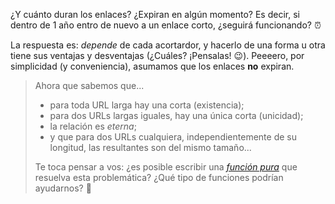 ¿Y cuánto duran los enlaces? ¿Expiran en algún momento? Es decir, si dentro de 1 año entro de nuevo a un enlace corto, ¿seguirá funcionando? :alarm_clock:

La respuesta es: _depende_ de cada acortardor, y hacerlo de una forma u otra tiene sus ventajas y desventajas (¿Cuáles? ¡Pensalas! :wink:). Peeeero, por simplicidad (y conveniencia), asumamos que los enlaces **no** expiran. 

> Ahora que sabemos que...
> 
>   * para toda URL larga hay una corta (existencia);
>   * para dos URLs largas iguales, hay una única corta (unicidad);
>   * la relación es _eterna_;
>   * y que para dos URLs cualquiera, independientemente de su longitud, las resultantes son del mismo tamaño...
> 
> Te toca pensar a vos: ¿es posible escribir una [_función pura_](https://en.wikipedia.org/wiki/Pure_function) que resuelva esta problemática? ¿Qué tipo de funciones podrían ayudarnos? :thought_balloon:

